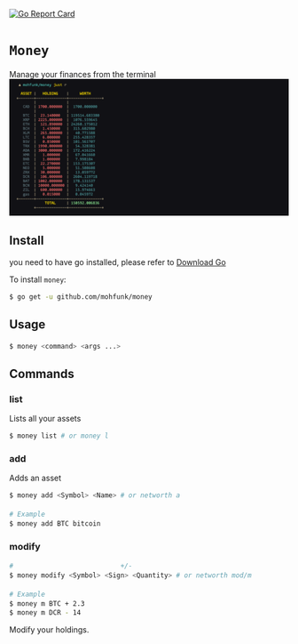 [![Go Report Card](https://goreportcard.com/badge/mohfunk/money)](https://goreportcard.com/report/mohfunk/money)
# `Money`
Manage your finances from the terminal   
![alt-text](./.i.png)

## Install
you need to have go installed, please refer to [Download
Go](https://golang.org/dl)   

To install `money`:
```bash
$ go get -u github.com/mohfunk/money
```

## Usage
```bash
$ money <command> <args ...>
```

## Commands

### list
Lists all your assets
```bash
$ money list # or money l 
```

### add
Adds an asset
```bash
$ money add <Symbol> <Name> # or networth a

# Example
$ money add BTC bitcoin
```

### modify
```bash
#                           +/-
$ money modify <Symbol> <Sign> <Quantity> # or networth mod/m

# Example
$ money m BTC + 2.3
$ money m DCR - 14
```
Modify your holdings.



